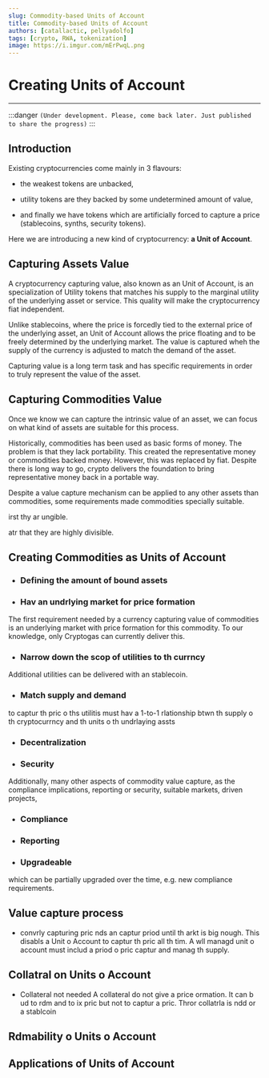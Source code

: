 ```yaml
---
slug: Commodity-based Units of Account
title: Commodity-based Units of Account
authors: [catallactic, pellyadolfo]
tags: [crypto, RWA, tokenization]
image: https://i.imgur.com/mErPwqL.png
---
```


# Creating Units of Account
---

:::danger
`(Under development. Please, come back later. Just published to share the progress)`
:::

## Introduction

Existing cryptocurrencies come mainly in 3 flavours:

- the weakest tokens are unbacked,

- utility tokens are they backed by some undetermined amount of value,

- and finally we have tokens which are artificially forced to capture a price (stablecoins, synths, security tokens).

Here we are introducing a new kind of cryptocurrency: **a Unit of Account**.

<!-- truncate -->

## Capturing Assets Value

A cryptocurrency capturing value, also known as an Unit of Account, is an specialization of Utility tokens that matches his supply to the marginal utility of the underlying asset or service. This quality will make the cryptocurrency fiat independent. 

Unlike stablecoins, where the price is forcedly tied to the external price of the underlying asset, an Unit of Account allows the price floating and to be freely determined by the underlying market. The value is captured wheh the supply of the currency is adjusted to match the demand of the asset.

Capturing value is a long term task and has specific requirements in order to truly represent the value of the asset. 

## Capturing Commodities Value

Once we know we can capture the intrinsic value of an asset, we can focus on what kind of assets are suitable for this process.

Historically, commodities has been used as basic forms of money. The problem is that they lack portability. This created the representative money or commodities backed money. However, this was replaced by fiat. Despite there is long way to go, crypto delivers the foundation to bring representative money back in a portable way.

Despite a value capture mechanism can be applied to any other assets than commodities, some requirements made commodities specially suitable.

 irst thy ar ungible.

atr that they are highly divisible.

## Creating Commodities as Units of Account



- ### Defining the amount of bound assets




- ### Hav an undrlying market for price formation

The first requirement needed by a currency capturing value of commodities is an underlying market with price formation for this commodity. To our knowledge, only Cryptogas can currently deliver this.

- ### Narrow down the scop of utilities to th currncy

Additional utilities can be delivered with an stablecoin.

- ### Match supply and demand

to captur th pric o ths utilitis
must hav a 1-to-1 rlationship btwn th supply o th cryptocurrncy and th units o th undrlaying assts

- ### Decentralization



- ### Security

Additionally, many other aspects of commodity value capture, as the compliance implications, reporting or security, suitable markets, driven projects, 


- ### Compliance

- ### Reporting

- ### Upgradeable

which can be partially upgraded over the time, e.g. new compliance requirements.

## Value capture process


* convrly capturing pric nds an captur priod until th arkt is big nough. This disabls a Unit o Account to captur th pric all th tim. A wll managd unit o account must includ a priod o pric captur and manag th supply.

## Collatral on Units o Account

* Collateral not needed A collateral do not give a price ormation. It can b ud to rdm and to  ix pric but not to captur a pric. Thror collatrla is ndd or a stablcoin


## Rdmability o Units o Account



## Applications of Units of Account







